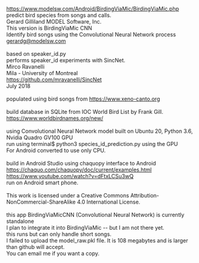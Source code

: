 https://www.modelsw.com/Android/BirdingViaMic/BirdingViaMic.php<br>
predict bird species from songs and calls.<br>
Gerard Gilliland MODEL Software, Inc.<br>
This version is BirdingViaMic CNN<br>
Identify bird songs using the Convolutional Neural Network process<br>
gerardg@modelsw.com<br>
<br>
based on speaker_id.py<br>
performs speaker_id experiments with SincNet.<br>
Mirco Ravanelli<br>
Mila - University of Montreal<br>
https://github.com/mravanelli/SincNet<br>
July 2018<br>
<br>
populated using bird songs from https://www.xeno-canto.org<br>
<br>
build database in SQLite from IOC World Bird List by Frank Gill.<br>
https://www.worldbirdnames.org/new/<br>
<br>
using Convolutional Neural Network model built on Ubuntu 20, Python 3.6, Nvidia Quadro GV100 GPU<br>
run using terminal$ python3 species_id_prediction.py using the GPU<br>
For Android converted to use only CPU.<br>
<br>
build in Android Studio using chaquopy interface to Android<br>
https://chaquo.com/chaquopy/doc/current/examples.html<br>
https://www.youtube.com/watch?v=dFtxLCSu3wQ<br>
run on Android smart phone.<br>
<br>
This work is licensed under a Creative Commons Attribution-NonCommercial-ShareAlike 4.0 International License.<br>
<br>
this app BirdingViaMicCNN (Convolutional Neural Network) is currently standalone<br>
I plan to integrate it into BirdingViaMic -- but I am not there yet.<br>
this runs but can only handle short songs.<br>
I failed to upload the model_raw.pkl file. It is 108 megabytes and is larger than github will accept.<br>
You can email me if you want a copy.<br>

